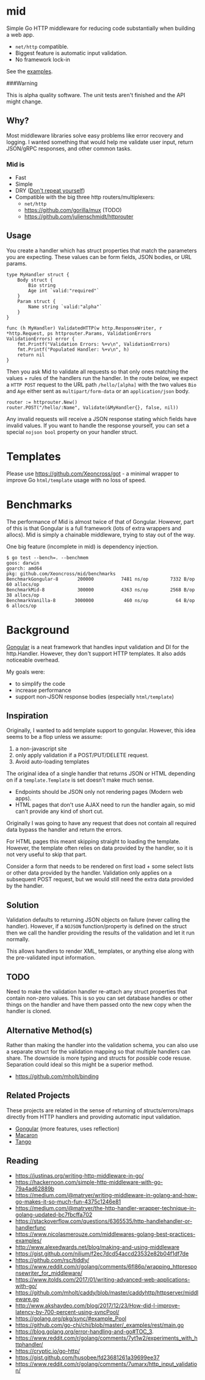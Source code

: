 # mid

Simple Go HTTP middleware for reducing code substantially when building a web app.

- `net/http` compatible.
- Biggest feature is automatic input validation.
- No framework lock-in

See the [examples](https://github.com/Xeoncross/mid/tree/master/examples).

###Warning

This is alpha quality software. The unit tests aren't finished and the API might change.

## Why?

Most middleware libraries solve easy problems like error recovery and logging. I wanted something that would help me validate user input, return JSON/gRPC responses, and other common tasks.

### Mid is

- Fast
- Simple
- DRY ([Don't repeat yourself](https://en.wikipedia.org/wiki/Don%27t_repeat_yourself))
- Compatible with the big three http routers/multiplexers:
  - `net/http`
  - https://github.com/gorilla/mux (TODO)
  - https://github.com/julienschmidt/httprouter

## Usage

You create a handler which has struct properties that match the parameters you are expecting. These values can be form fields, JSON bodies, or URL params.

```
type MyHandler struct {
	Body struct {
		Bio string
		Age int `valid:"required"`
	}
	Param struct {
		Name string `valid:"alpha"`
	}
}

func (h MyHandler) ValidatedHTTP(w http.ResponseWriter, r *http.Request, ps httprouter.Params, ValidationErrors ValidationErrors) error {
	fmt.Printf("Validation Errors: %+v\n", ValidationErrors)
	fmt.Printf("Populated Handler: %+v\n", h)
	return nil
}
```

Then you ask Mid to validate all requests so that only ones matching the values + rules of the handlers run the handler. In the route below, we expect a `HTTP POST` request to the URL path `/hello/[alpha]` with the two values `Bio` and `Age` either sent as `multipart/form-data` or an `application/json` body.

```
router := httprouter.New()
router.POST("/hello/:Name", Validate(&MyHandler{}, false, nil))
```

Any invalid requests will receive a JSON response stating which fields have invalid values. If you want to handle the response yourself, you can set a special `nojson bool` property on your handler struct.

# Templates

Please use https://github.com/Xeoncross/got - a minimal wrapper to improve Go `html/template` usage with no loss of speed.

# Benchmarks

The performance of Mid is almost twice of that of Gongular. However, part of this is that Gongular is a full framework (lots of extra wrappers and allocs). Mid is simply a chainable middleware, trying to stay out of the way.

One big feature (incomplete in mid) is dependency injection.

```
$ go test --bench=. --benchmem
goos: darwin
goarch: amd64
pkg: github.com/Xeoncross/mid/benchmarks
BenchmarkGongular-8   	  200000	      7481 ns/op	    7332 B/op	      60 allocs/op
BenchmarkMid-8        	  300000	      4363 ns/op	    2568 B/op	      38 allocs/op
BenchmarkVanilla-8    	 3000000	       460 ns/op	      64 B/op	       6 allocs/op
```

# Background

[Gongular](github.com/mustafaakin/gongular) is a neat framework that handles input validation and DI for the http.Handler. However, they don't support HTTP templates. It also adds noticeable overhead.

My goals were:

 - to simplify the code
 - increase performance
 - support non-JSON response bodies (especially `html/template`)

## Inspiration

Originally, I wanted to add template support to gongular. However, this idea seems to be a flop unless we assume:

1. a non-javascript site
2. only apply validation if a POST/PUT/DELETE request.
3. Avoid auto-loading templates

The original idea of a single handler that returns JSON or HTML depending on if
a `template.Template` is set doesn't make much sense.

- Endpoints should be JSON only not rendering pages (Modern web apps).
- HTML pages that don't use AJAX need to run the handler again, so mid can't provide
  any kind of short cut.

Originally I was going to have any request that does not contain all required data
bypass the handler and return the errors.

For HTML pages this meant skipping straight to loading the template. However,
the template often relies on data provided by the handler, so it is not very
useful to skip that part.

Consider a form that needs to be rendered on first load + some select lists or
other data provided by the handler. Validation only applies on a subsequent POST
request, but we would still need the extra data provided by the handler.

## Solution

Validation defaults to returning JSON objects on failure (never calling the
handler). However, if a `NOJSON` function/property is defined on the struct then
we call the handler providing the results of the validation and let it run
normally.

This allows handlers to render XML, templates, or anything else along with the
pre-validated input information.

## TODO

Need to make the validation handler re-attach any struct properties that contain
non-zero values. This is so you can set database handles or other things on the
handler and have them passed onto the new copy when the handler is cloned.


## Alternative Method(s)

Rather than making the handler into the validation schema, you can also use a separate struct for the validation mapping so that multiple handlers can share. The downside is more typing and structs for _possible_ code resuse. Separation could ideal so this might be a superior method.

- https://github.com/mholt/binding



## Related Projects

These projects are related in the sense of returning of structs/errors/maps directly from HTTP handlers and providing automatic input validation.

- [Gongular](https://github.com/mustafaakin/gongular#how-to-use) (more features, uses reflection)
- [Macaron](https://go-macaron.com/docs/intro/core_concepts)
- [Tango](https://github.com/tango-contrib/binding)


## Reading

- https://justinas.org/writing-http-middleware-in-go/
- https://hackernoon.com/simple-http-middleware-with-go-79a4ad62889b
- https://medium.com/@matryer/writing-middleware-in-golang-and-how-go-makes-it-so-much-fun-4375c1246e81
- https://medium.com/@matryer/the-http-handler-wrapper-technique-in-golang-updated-bc7fbcffa702
- https://stackoverflow.com/questions/6365535/http-handlehandler-or-handlerfunc
- https://www.nicolasmerouze.com/middlewares-golang-best-practices-examples/
- http://www.alexedwards.net/blog/making-and-using-middleware
- https://gist.github.com/nilium/f2ec7dcd54accd23532e82b04f1df7de
- https://github.com/rsc/tiddly/
- https://www.reddit.com/r/golang/comments/6fl86p/wrapping_httpresponsewriter_for_middleware/
- https://www.jtolds.com/2017/01/writing-advanced-web-applications-with-go/
- https://github.com/mholt/caddy/blob/master/caddyhttp/httpserver/middleware.go
- http://www.akshaydeo.com/blog/2017/12/23/How-did-I-improve-latency-by-700-percent-using-syncPool/
- https://golang.org/pkg/sync/#example_Pool
- https://github.com/go-chi/chi/blob/master/_examples/rest/main.go
- https://blog.golang.org/error-handling-and-go#TOC_3.
- https://www.reddit.com/r/golang/comments/7yt1w2/experiments_with_httphandler/
- https://cryptic.io/go-http/
- https://gist.github.com/husobee/fd23681261a39699ee37
- https://www.reddit.com/r/golang/comments/7umarx/http_input_validation/
